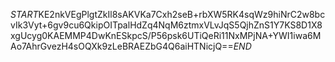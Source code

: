 $START$KE2nkVEgPlgtZkIl8sAKVKa7Cxh2seB+rbXW5RK4sqWz9hiNrC2w8bcvIk3Vyt+6gv9cu6QkipOITpalHdZq4NqM6ztmxVLvJqS5QjhZnS1Y7KS8D1X8xgUcyg0KAEMMP4DwKnESkpcS/P56psk6UTiQeRi11NxMPjNA+YWI1iwa6MAo7AhrGvezH4sOQXk9zLeBRAEZbG4Q6aiHTNicjQ==$END$